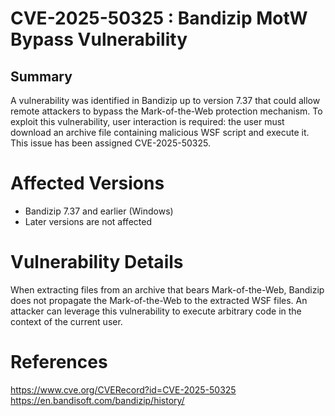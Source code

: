 # CVE-2025-50325 : Bandizip MotW Bypass Vulnerability

## Summary
A vulnerability was identified in Bandizip up to version 7.37 that could allow remote attackers to bypass the Mark-of-the-Web protection mechanism. To exploit this vulnerability, user interaction is required: the user must download an archive file containing malicious WSF script and execute it.    
This issue has been assigned CVE-2025-50325.

# Affected Versions
- Bandizip 7.37 and earlier (Windows)  
- Later versions are not affected

# Vulnerability Details
When extracting files from an archive that bears Mark-of-the-Web, Bandizip does not propagate the Mark-of-the-Web to the extracted WSF files. An attacker can leverage this vulnerability to execute arbitrary code in the context of the current user.

# References  
https://www.cve.org/CVERecord?id=CVE-2025-50325  
https://en.bandisoft.com/bandizip/history/

